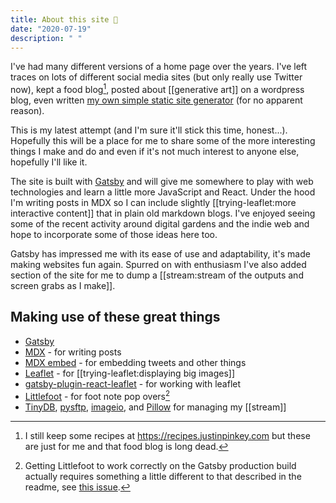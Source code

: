 ```yaml
---
title: About this site 🏡
date: "2020-07-19"
description: " "
---
```


I've had many different versions of a home page over the years. I've left traces on lots of different social media sites (but only really use Twitter now), kept a food blog[^recipes], posted about [[generative art]] on a wordpress blog, even written [my own simple static site generator](https://github.com/justinpinkney/sissigen) (for no apparent reason).

This is my latest attempt (and I'm sure it'll stick this time, honest...). Hopefully this will be a place for me to share some of the more interesting things I make and do and even if it's not much interest to anyone else, hopefully I'll like it.

The site is built with [Gatsby](https://www.gatsbyjs.org/) and will give me somewhere to play with web technologies and learn a little more JavaScript and React. Under the hood I'm writing posts in MDX so I can include slightly [[trying-leaflet:more interactive content]] that in plain old markdown blogs. I've enjoyed seeing some of the recent activity around digital gardens and the indie web and hope to incorporate some of those ideas here too.

Gatsby has impressed me with its ease of use and adaptability, it's made making websites fun again. Spurred on with enthusiasm I've also added section of the site for me to dump a [[stream:stream of the outputs and screen grabs as I make]].

## Making use of these great things

- [Gatsby](https://www.gatsbyjs.org/)
- [MDX](https://mdxjs.com/) - for writing posts
- [MDX embed](https://github.com/PaulieScanlon/gatsby-mdx-embed) - for embedding tweets and other things
- [Leaflet](https://leafletjs.com/) - for [[trying-leaflet:displaying big images]]
- [gatsby-plugin-react-leaflet](https://github.com/dweirich/gatsby-plugin-react-leaflet) - for working with leaflet
- [Littlefoot](https://github.com/goblindegook/littlefoot) - for foot note pop overs[^littlefoot]
- [TinyDB](https://tinydb.readthedocs.io/en/stable/), [pysftp](https://pysftp.readthedocs.io/en/release_0.2.9/), [imageio](https://imageio.github.io/), and [Pillow](https://pillow.readthedocs.io/en/stable/) for managing my [[stream]]

[^littlefoot]: Getting Littlefoot to work correctly on the Gatsby production build actually requires something a little different to that described in the readme, see [this issue](https://github.com/goblindegook/littlefoot/issues/338).

[^recipes]: I still keep some recipes at https://recipes.justinpinkey.com but these are just for me and that food blog is long dead.